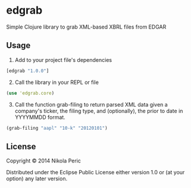 # edgrab

Simple Clojure library to grab XML-based XBRL files from EDGAR

## Usage

1. Add to your project file's dependencies
``` clj
[edgrab "1.0.0"]
```
2. Call the library in your REPL or file
``` clj
(use 'edgrab.core)
```
3. Call the function grab-filing to return parsed XML data given a company's ticker, the filing type, and (optionally), the prior to date in YYYYMMDD format.
```clj
(grab-filing "aapl" "10-k" "20120101")
```

## License

Copyright © 2014 Nikola Peric

Distributed under the Eclipse Public License either version 1.0 or (at
your option) any later version.

